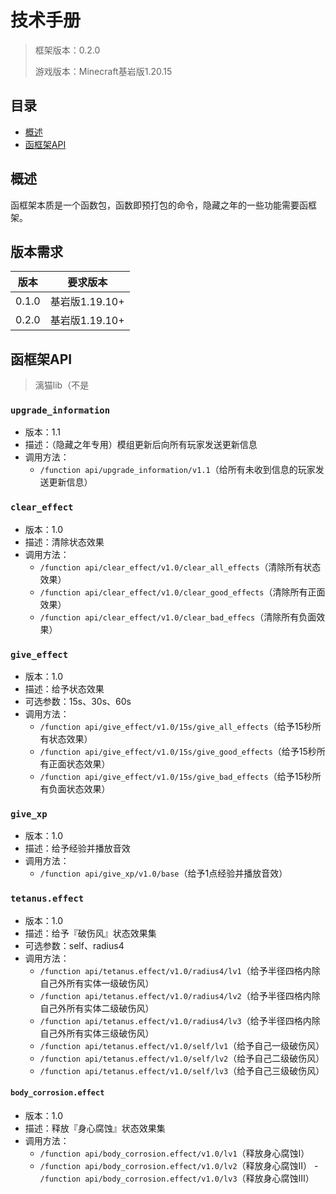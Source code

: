 # 技术手册
> 框架版本：0.2.0
> 
> 游戏版本：Minecraft基岩版1.20.15

## 目录
- [概述](#概述)
- [函框架API](#函框架API)

## 概述
函框架本质是一个函数包，函数即预打包的命令，隐藏之年的一些功能需要函框架。

## 版本需求
| 版本 | 要求版本 |
| --- | --- |
| 0.1.0 | 基岩版1.19.10+ |
| 0.2.0 | 基岩版1.19.10+ |

## 函框架API
> 漓猫lib（不是

### `upgrade_information`
- 版本：1.1
- 描述：（隐藏之年专用）模组更新后向所有玩家发送更新信息
- 调用方法：
	- `/function api/upgrade_information/v1.1`（给所有未收到信息的玩家发送更新信息）

### `clear_effect`
- 版本：1.0
- 描述：清除状态效果
- 调用方法：
	- `/function api/clear_effect/v1.0/clear_all_effects`（清除所有状态效果）
	- `/function api/clear_effect/v1.0/clear_good_effects`（清除所有正面效果）
	- `/function api/clear_effect/v1.0/clear_bad_effecs`（清除所有负面效果）
	
### `give_effect`
- 版本：1.0
- 描述：给予状态效果
- 可选参数：15s、30s、60s
- 调用方法：
	- `/function api/give_effect/v1.0/15s/give_all_effects`（给予15秒所有状态效果）
	- `/function api/give_effect/v1.0/15s/give_good_effects`（给予15秒所有正面状态效果）
	- `/function api/give_effect/v1.0/15s/give_bad_effects`（给予15秒所有负面状态效果）

### `give_xp`
- 版本：1.0
- 描述：给予经验并播放音效
- 调用方法：
	- `/function api/give_xp/v1.0/base`（给予1点经验并播放音效）
	
### `tetanus.effect`
- 版本：1.0
- 描述：给予『破伤风』状态效果集
- 可选参数：self、radius4
- 调用方法：
	- `/function api/tetanus.effect/v1.0/radius4/lv1`（给予半径四格内除自己外所有实体一级破伤风）
	- `/function api/tetanus.effect/v1.0/radius4/lv2`（给予半径四格内除自己外所有实体二级破伤风）
	- `/function api/tetanus.effect/v1.0/radius4/lv3`（给予半径四格内除自己外所有实体三级破伤风）
	- `/function api/tetanus.effect/v1.0/self/lv1`（给予自己一级破伤风）
	- `/function api/tetanus.effect/v1.0/self/lv2`（给予自己二级破伤风）
	- `/function api/tetanus.effect/v1.0/self/lv3`（给予自己三级破伤风）
	 
#### `body_corrosion.effect`
- 版本：1.0
- 描述：释放『身心腐蚀』状态效果集
- 调用方法：
	- `/function api/body_corrosion.effect/v1.0/lv1`（释放身心腐蚀I）
	- `/function api/body_corrosion.effect/v1.0/lv2`（释放身心腐蚀II）	- `/function api/body_corrosion.effect/v1.0/lv3`（释放身心腐蚀III）